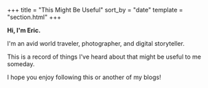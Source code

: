 +++
title = "This Might Be Useful"
sort_by = "date"
template = "section.html"
+++

**Hi, I'm Eric.**

I'm an avid world traveler, photographer, and digital storyteller.

This is a record of things I've heard about that might be useful to me someday.

I hope you enjoy following this or another of my blogs!
